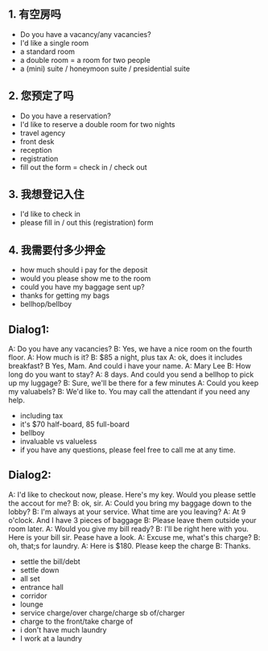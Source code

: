 ## 1. 有空房吗
- Do you have a vacancy/any vacancies?
- I'd like a single room
- a standard room
- a double room = a room for two people
- a (mini) suite / honeymoon suite / presidential suite
## 2. 您预定了吗
- Do you have a reservation?
- I'd like to reserve a double room for two nights
- travel agency
- front desk
- reception
- registration
- fill out the form = check in / check out
## 3. 我想登记入住
- I'd like to check in
- please fill in / out this (registration) form

## 4. 我需要付多少押金
- how much should i pay for the deposit
- would you please show me to the room
- could you have my baggage sent up?
- thanks for getting my bags
- bellhop/bellboy

## Dialog1:
A: Do you have any vacancies?
B: Yes, we have a nice room on the fourth floor.
A: How much is it?
B: $85 a night, plus tax
A: ok, does it includes breakfast?
B Yes, Mam. And could i have your name.
A: Mary Lee
B: How long do you want to stay?
A: 8 days. And could you send a bellhop to pick up my luggage?
B: Sure, we'll be there for a few minutes
A: Could you keep my valuabels?
B: We'd like to. You may call the attendant if you need any help.

- including tax
- it's $70 half-board, 85 full-board
- bellboy
- invaluable vs valueless
- if you have any questions, please feel free to call me at any time.

## Dialog2:
A: I'd like to checkout now, please. Here's my key. Would you please settle the accout for me?
B: ok, sir.
A: Could you bring my baggage down to the lobby?
B: I'm always at your service. What time are you leaving?
A: At 9 o'clock. And I have 3 pieces of baggage
B: Please leave them outside your room later.
A: Would you give my bill ready?
B: I'll be right here with you. Here is your bill sir. Pease have a look.
A: Excuse me, what's this charge?
B: oh, that;s for laundry.
A: Here is $180. Please keep the charge
B: Thanks.

- settle the bill/debt
- settle down
- all set
- entrance hall
- corridor
- lounge
- service charge/over charge/charge sb of/charger
- charge to the front/take charge of
- i don't have much laundry
- I work at a laundry